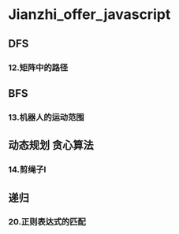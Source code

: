 # Jianzhi_offer_javascript

## DFS
### 12.矩阵中的路径

## BFS
### 13.机器人的运动范围

## 动态规划 贪心算法
### 14.剪绳子Ⅰ

## 递归
### 20.正则表达式的匹配